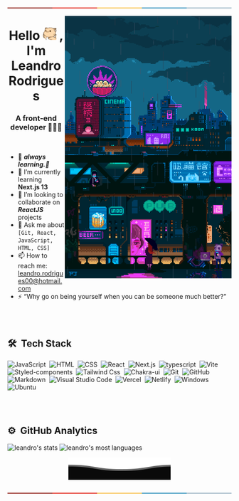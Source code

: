 [![-----------------------------------------------------](https://raw.githubusercontent.com/leandrorodrigues00/leandrorodrigues00/main/.github/colored.png)](#installation)

<picture>
 <img align="right" src="https://raw.githubusercontent.com/leandrorodrigues00/leandrorodrigues00/main/.github/jeffpixel.gif" alt="All rights reserved to Pixel Jeff (https://www.behance.net/pixeljeff)" width="375" height="590em"  />
 </picture>
<h1 align="center">Hello  <picture><img src="https://raw.githubusercontent.com/leandrorodrigues00/leandrorodrigues00/main/.github/hi2.gif" width="30px"> </picture>,  I'm Leandro Rodrigues </h1>

 <h3 align="center">A front-end developer 👨🏻‍💻 </h3>

<br>

- 🔭 **_always learning.📖_**
- 🌱 I’m currently learning <b>Next.js 13</b>
- 👯 I’m looking to collaborate on <b><i>ReactJS </i></b> projects
- 💬 Ask me about `[Git, React, JavaScript, HTML, CSS]`
- 📫 How to reach me: <a href="mailto:leandro.rodrigues00@hotmail.com" target="_blank">leandro.rodrigues00@hotmail.com</a>
- ⚡ “Why go on being yourself when you can be someone much better?”

<br><br>

## 🛠 &nbsp;Tech Stack

![JavaScript](https://img.shields.io/badge/-JavaScript-05122A?style=flat&logo=javascript&labelColor=444&color=000&logoWidth=15)&nbsp;
![HTML](https://img.shields.io/badge/-HTML5-05122A?style=flat&logo=html5&labelColor=444&color=000&logoWidth=15)&nbsp;
![CSS](https://img.shields.io/badge/-CSS3-05122A?style=flat&logo=CSS3&logoColor=1572B6&labelColor=444&color=000&logoWidth=15)&nbsp;
![React](https://img.shields.io/badge/-React-05122A?style=flat&logo=react&labelColor=444&color=000&logoWidth=15)&nbsp;
![Next.js](https://img.shields.io/badge/-Next.js-05122A?style=flat&logo=nextdotjs&labelColor=444&color=000&logoWidth=15)&nbsp;
![typescript](https://img.shields.io/badge/-TypeScript-05122A?style=flat&logo=typescript&labelColor=444&color=000&logoWidth=15)&nbsp;
![Vite](https://img.shields.io/badge/-Vite-05122A?style=flat&logo=vite&labelColor=444&color=000&logoWidth=15)&nbsp;
![Styled-components](https://img.shields.io/badge/-Styled_components-05122A?style=flat&logo=styledcomponents&labelColor=444&color=000&logoWidth=15)&nbsp;
![Tailwind Css](https://img.shields.io/badge/-Tailwind_Css-05122A?style=flat&logo=tailwindcss&labelColor=444&color=000&logoWidth=15)&nbsp;
![Chakra-ui](https://img.shields.io/badge/-chakra_ui-05122A?style=flat&logo=chakra-ui&logoColor=319795&labelColor=444&color=000&logoWidth=15)&nbsp;
![Git](https://img.shields.io/badge/-Git-05122A?style=flat&logo=git&labelColor=444&color=000&logoWidth=15)&nbsp;
![GitHub](https://img.shields.io/badge/-GitHub-05122A?style=flat&logo=github&labelColor=444&color=000&logoWidth=15)&nbsp;
![Markdown](https://img.shields.io/badge/-Markdown-05122A?style=flat&logo=markdown&labelColor=444&color=000&logoWidth=15)&nbsp;
![Visual Studio Code](https://img.shields.io/badge/-Visual%20Studio%20Code-05122A?style=flat&logo=visual-studio-code&logoColor=007ACC&labelColor=444&color=000&logoWidth=15)&nbsp;
![Vercel](https://img.shields.io/badge/-Vercel-05122A?style=flat&logo=vercel&labelColor=444&color=000&logoWidth=15)&nbsp;
![Netlify](https://img.shields.io/badge/-Netlify-05122A?style=flat&logo=netlify&labelColor=444&color=000&logoWidth=15)&nbsp;
![Windows](https://img.shields.io/badge/-Windows-05122A?style=flat&logo=windows&logoColor=FFF&labelColor=444&color=000&logoWidth=15)&nbsp;
![Ubuntu](https://img.shields.io/badge/-Ubuntu-05122A?style=flat&logo=ubuntu&labelColor=444&color=000&logoWidth=15)&nbsp;

<br><br>
 
## ⚙️ &nbsp;GitHub Analytics

<div>
  <img height="180em" src="https://github-readme-stats.vercel.app/api?username=leandrorodrigues00&show_icons=true&theme=vision-friendly-dark" alt="leandro's stats"/>
  <img height="180em"  src="https://github-readme-stats.vercel.app/api/top-langs/?username=leandrorodrigues00&layout=compact&theme=vision-friendly-dark" alt="leandro's most languages"/>
</div>
</div>

<p align="center">
        <img src="https://raw.githubusercontent.com/leandrorodrigues00/leandrorodrigues00/main/.github/Bottom.svg" alt="Github Stats" />
</p>

[![-----------------------------------------------------](https://raw.githubusercontent.com/leandrorodrigues00/leandrorodrigues00/main/.github/colored.png)](#installation)
